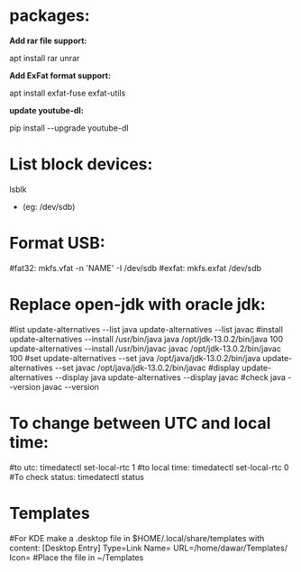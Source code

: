 # packages:

**Add rar file support:**

  apt install rar unrar

**Add ExFat format support:**

  apt install exfat-fuse exfat-utils

**update youtube-dl:**

  pip install --upgrade youtube-dl



# List block devices:
lsblk
* (eg: /dev/sdb)



# Format USB:
#fat32:
mkfs.vfat -n 'NAME' -I /dev/sdb
#exfat:
mkfs.exfat /dev/sdb



# Replace open-jdk with oracle jdk: 
#list
update-alternatives --list java
update-alternatives --list javac
#install
update-alternatives --install /usr/bin/java java /opt/jdk-13.0.2/bin/java 100
update-alternatives --install /usr/bin/javac javac /opt/jdk-13.0.2/bin/javac 100
#set
update-alternatives --set java /opt/java/jdk-13.0.2/bin/java
update-alternatives --set javac /opt/java/jdk-13.0.2/bin/javac
#display
update-alternatives --display java
update-alternatives --display javac
#check
java --version
javac --version



# To change between UTC and local time:
#to utc:
timedatectl set-local-rtc 1
#to local time:
timedatectl set-local-rtc 0
#To check status:
timedatectl status


# Templates
#For KDE make a .desktop file in $HOME/.local/share/templates with content:
[Desktop Entry]
Type=Link
Name=<NAME>
URL=/home/dawar/Templates/<NAME>
Icon=<ICON>
#Place the file in ~/Templates
